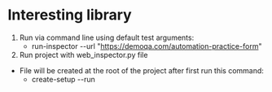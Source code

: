 # Interesting library

1. Run via command line using default test arguments:
   - run-inspector --url "https://demoqa.com/automation-practice-form"
2. Run project with web_inspector.py file 
- File will be created at the root of the project after first run this command:
  - create-setup --run